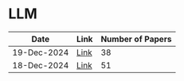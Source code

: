 # LLM

| Date | Link | Number of Papers |
|------|------|------------------|
| 19-Dec-2024 | [Link](https://github.com/Deriq-Qian-Dong/arXivReporter/blob/main/LLM/19-Dec-2024_papers.md) | 38 |
| 18-Dec-2024 | [Link](https://github.com/Deriq-Qian-Dong/arXivReporter/blob/main/LLM/18-Dec-2024_papers.md) | 51 |
